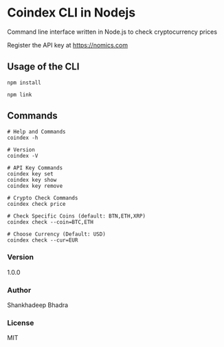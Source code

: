 # Coindex CLI in Nodejs

Command line interface written in Node.js to check cryptocurrency prices

Register the API key at https://nomics.com

## Usage of the CLI

```
npm install

npm link
```

## Commands

```
# Help and Commands
coindex -h

# Version
coindex -V

# API Key Commands
coindex key set
coindex key show
coindex key remove

# Crypto Check Commands
coindex check price

# Check Specific Coins (default: BTN,ETH,XRP)
coindex check --coin=BTC,ETH

# Choose Currency (Default: USD)
coindex check --cur=EUR
```

### Version

1.0.0

### Author

Shankhadeep Bhadra

### License

MIT
